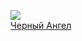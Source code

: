 ![](/books/sf/Вячеслав%20Владимирович%20Шалыгин/Черный%20Ангел.jpg)  
[Черный Ангел](/books/sf/Вячеслав%20Владимирович%20Шалыгин/Черный%20Ангел)
